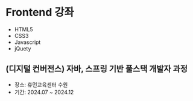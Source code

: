 # Frontend 강좌
- HTML5
- CSS3
- Javascript
- jQuety

## (디지털 컨버전스) 자바, 스프링 기반 풀스택 개발자 과정
- 장소: 휴먼교육센터 수원
- 기간: 2024.07 ~ 2024.12
